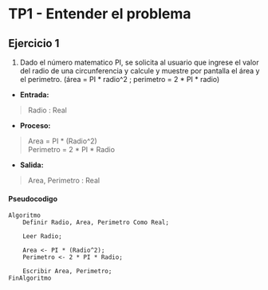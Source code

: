 # TP1 - Entender el problema

## Ejercicio 1

 1. Dado el número matematico PI, se solicita al usuario que ingrese el valor del radio de una circunferencia y calcule y muestre por pantalla el área y el perimetro. (área = PI * radio^2 ; perimetro = 2 * PI * radio)

 - **Entrada:**
 > Radio : Real
 - **Proceso:**
 > Area = PI * (Radio^2) \
 > Perimetro = 2 * PI * Radio
 - **Salida:**
 > Area, Perimetro : Real

#### Pseudocodigo
```
Algoritmo
    Definir Radio, Area, Perimetro Como Real;

    Leer Radio;

    Area <- PI * (Radio^2);
    Perimetro <- 2 * PI * Radio;

    Escribir Area, Perimetro;
FinAlgoritmo
```

